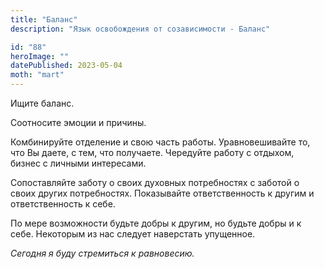 ```yaml
---
title: "Баланс"
description: "Язык освобождения от созависимости - Баланс"

id: "88"
heroImage: ""
datePublished: 2023-05-04
moth: "mart"
---
```


Ищите баланс.

Соотносите эмоции и причины.

Комбинируйте отделение и свою часть работы. Уравновешивайте то, что Вы даете,
с тем, что получаете. Чередуйте работу с отдыхом, бизнес с личными интересами.

Сопоставляйте заботу о своих духовных потребностях с заботой о своих других
потребностях. Показывайте ответственность к другим и ответственность к себе.

По мере возможности будьте добры к другим, но будьте добры и к себе. Некоторым
из нас следует наверстать упущенное.

_Сегодня_ _я_ _буду_ _стремиться_ _к_ _равновесию._
